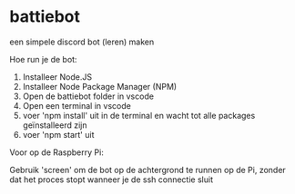 # battiebot
een simpele discord bot (leren) maken

Hoe run je de bot:

1. Installeer Node.JS
2. Installeer Node Package Manager (NPM)
3. Open de battiebot folder in vscode
4. Open een terminal in vscode
5. voer 'npm install' uit in de terminal en wacht tot alle packages geïnstalleerd zijn
6. voer 'npm start' uit

Voor op de Raspberry Pi:

Gebruik 'screen' om de bot op de achtergrond te runnen op de Pi, zonder dat het proces stopt wanneer je de ssh connectie sluit
